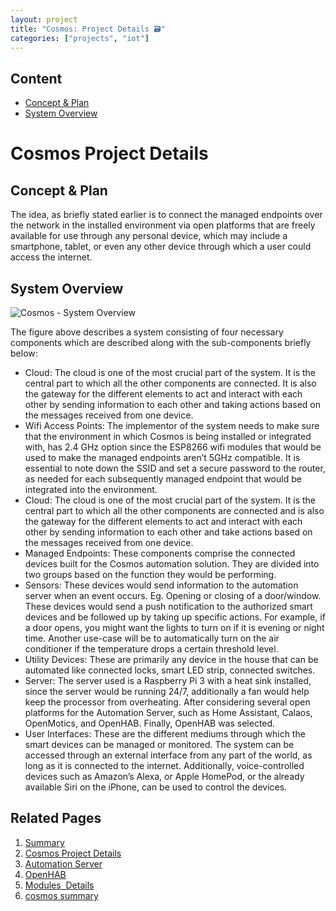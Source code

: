 ```yaml
---
layout: project
title: "Cosmos: Project Details 🗃️"
categories: ["projects", "iot"]
---     
```

Content
-------

* [Concept & Plan](#concept-and-plan)
* [System Overview](#system-overview)

Cosmos Project Details
======================

Concept & Plan
--------------

The idea, as briefly stated earlier is to connect the managed endpoints over the network in the installed environment via open platforms that are freely available for use through any personal device, which may include a smartphone, tablet, or even any other device through which a user could access the internet.

System Overview
---------------

![Cosmos - System Overview](https://project-odyssey.s3.us-east-2.amazonaws.com/8a6f75eee06765e38e54be1586b38430.png)

The figure above describes a system consisting of four necessary components which are described along with the sub-components briefly below:

*   Cloud: The cloud is one of the most crucial part of the system. It is the central part to which all the other components are connected. It is also the gateway for the different elements to act and interact with each other by sending information to each other and taking actions based on the messages received from one device.
*   Wifi Access Points: The implementor of the system needs to make sure that the environment in which Cosmos is being installed or integrated with, has 2.4 GHz option since the ESP8266 wifi modules that would be used to make the managed endpoints aren’t 5GHz compatible. It is essential to note down the SSID and set a secure password to the router, as needed for each subsequently managed endpoint that would be integrated into the environment.
*   Cloud: The cloud is one of the most crucial part of the system. It is the central part to which all the other components are connected and is also the gateway for the different elements to act and interact with each other by sending information to each other and take actions based on the messages received from one device.
*   Managed Endpoints: These components comprise the connected devices built for the Cosmos automation solution. They are divided into two groups based on the function they would be performing.
*   Sensors: These devices would send information to the automation server when an event occurs. Eg. Opening or closing of a door/window. These devices would send a push notification to the authorized smart devices and be followed up by taking up specific actions. For example, if a door opens, you might want the lights to turn on if it is evening or night time. Another use-case will be to automatically turn on the air conditioner if the temperature drops a certain threshold level.
*   Utility Devices: These are primarily any device in the house that can be automated like connected locks, smart LED strip, connected switches.
*   Server: The server used is a Raspberry Pi 3 with a heat sink installed, since the server would be running 24/7, additionally a fan would help keep the processor from overheating. After considering several open platforms for the Automation Server, such as Home Assistant, Calaos, OpenMotics, and OpenHAB. Finally, OpenHAB was selected.
*   User Interfaces: These are the different mediums through which the smart devices can be managed or monitored. The system can be accessed through an external interface from any part of the world, as long as it is connected to the internet. Additionally, voice-controlled devices such as Amazon’s Alexa, or Apple HomePod, or the already available Siri on the iPhone, can be used to control the devices.

Related Pages
-------------

1. [Summary](../2017-11-02-cosmos.markdown)
2. [Cosmos Project Details](2017-11-02-cosmos-01-project-details.markdown)
3. [Automation Server](2017-11-02-cosmos-02-automation-server.markdown)
4. [OpenHAB](2017-11-02-cosmos-03-openhab.markdown)
5. [Modules  Details](2017-11-02-cosmos-04-modules-00-Introduction.markdown)
7. [cosmos summary](../2017-11-02cosmos.markdown)


